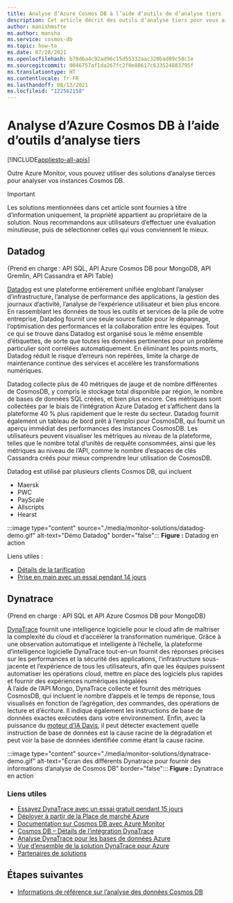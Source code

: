 ```yaml
---
title: Analyse d’Azure Cosmos DB à l’aide d’outils de d’analyse tiers
description: Cet article décrit des outils d’analyse tiers pour vous aider à analyser Cosmos DB.
author: manishmsfte
ms.author: mansha
ms.service: cosmos-db
ms.topic: how-to
ms.date: 07/28/2021
ms.openlocfilehash: b78d6a4c92ad96c15d55332aac320bad09c58c1e
ms.sourcegitcommit: 0046757af1da267fc2f0e88617c633524883795f
ms.translationtype: HT
ms.contentlocale: fr-FR
ms.lasthandoff: 08/13/2021
ms.locfileid: "122562158"
---
```

# <a name="monitoring-azure-cosmos-db-using-third-party-solutions"></a>Analyse d’Azure Cosmos DB à l’aide d’outils d’analyse tiers
[!INCLUDE[appliesto-all-apis](includes/appliesto-all-apis.md)]

Outre Azure Monitor, vous pouvez utiliser des solutions d’analyse tierces pour analyser vos instances Cosmos DB.

> [!IMPORTANT] 
> Les solutions mentionnées dans cet article sont fournies à titre d’information uniquement, la propriété appartient au propriétaire de la solution. Nous recommandons aux utilisateurs d’effectuer une évaluation minutieuse, puis de sélectionner celles qui vous conviennent le mieux.

## <a name="datadog"></a>Datadog
{Prend en charge : API SQL, API Azure Cosmos DB pour MongoDB, API Gremlin, API Cassandra et API Table}

[Datadog](https://www.datadoghq.com/) est une plateforme entièrement unifiée englobant l’analyser d’infrastructure, l’analyse de performance des applications, la gestion des journaux d’activité, l’analyse de l’expérience utilisateur et bien plus encore. En rassemblant les données de tous les outils et services de la pile de votre entreprise, Datadog fournit une seule source fiable pour le dépannage, l’optimisation des performances et la collaboration entre les équipes.
Tout ce qui se trouve dans Datadog est organisé sous le même ensemble d’étiquettes, de sorte que toutes les données pertinentes pour un problème particulier sont corrélées automatiquement. En éliminant les points morts, Datadog réduit le risque d’erreurs non repérées, limite la charge de maintenance continue des services et accélère les transformations numériques.

Datadog collecte plus de 40 métriques de jauge et de nombre différentes de CosmosDB, y compris le stockage total disponible par région, le nombre de bases de données SQL créées, et bien plus encore. Ces métriques sont collectées par le biais de l’intégration Azure Datadog et s’affichent dans la plateforme 40 % plus rapidement que le reste du secteur. Datadog fournit également un tableau de bord prêt à l’emploi pour CosmosDB, qui fournit un aperçu immédiat des performances des instances CosmosDB. Les utilisateurs peuvent visualiser les métriques au niveau de la plateforme, telles que le nombre total d’unités de requête consommées, ainsi que les métriques au niveau de l’API, comme le nombre d’espaces de clés Cassandra créés pour mieux comprendre leur utilisation de CosmosDB.

Datadog est utilisé par plusieurs clients Cosmos DB, qui incluent
- Maersk
- PWC 
- PayScale 
- Allscripts 
- Hearst



:::image type="content" source="./media/monitor-solutions/datadog-demo.gif" alt-text="Démo Datadog" border="false":::
**Figure :** Datadog en action

Liens utiles :
- [Détails de la tarification](https://www.datadoghq.com/pricing/)
- [Prise en main avec un essai pendant 14 jours](https://www.datadoghq.com/free-datadog-trial/)


## <a name="dynatrace"></a>Dynatrace
{Prend en charge : API SQL et API Azure Cosmos DB pour MongoDB}

[DynaTrace](https://www.dynatrace.com/platform/) fournit une intelligence logicielle pour le cloud afin de maîtriser la complexité du cloud et d’accélérer la transformation numérique. Grâce à une observation automatique et intelligente à l’échelle, la plateforme d’intelligence logicielle DynaTrace tout-en-un fournit des réponses précises sur les performances et la sécurité des applications, l’infrastructure sous-jacente et l’expérience de tous les utilisateurs, afin que les équipes puissent automatiser les opérations cloud, mettre en place des logiciels plus rapides et fournir des expériences numériques inégalées  
À l’aide de l’API Mongo, DynaTrace collecte et fournit des métriques CosmosDB, qui incluent le nombre d’appels et le temps de réponse, tous visualisés en fonction de l’agrégation, des commandes, des opérations de lecture et d’écriture.  Il indique également les instructions de base de données exactes exécutées dans votre environnement.  Enfin, avec la puissance du [moteur d’IA Davis](https://www.dynatrace.com/davis), il peut détecter exactement quelle instruction de base de données est la cause racine de la dégradation et peut voir la base de données identifiée comme étant la cause racine.

:::image type="content" source="./media/monitor-solutions/dynatrace-demo.gif" alt-text="Écran des différents Dynatrace pour fournir des informations d’analyse de Cosmos DB" border="false":::
**Figure :** Dynatrace en action

### <a name="useful-links"></a>Liens utiles

- [Essayez DynaTrace avec un essai gratuit pendant 15 jours](https://www.dynatrace.com/trial)
- [Déployer à partir de la Place de marché Azure](https://azuremarketplace.microsoft.com/en-us/marketplace/apps/dynatrace.dynatrace-managed)
- [Documentation sur Cosmos DB avec Azure Monitor](https://www.dynatrace.com/support/help/technology-support/cloud-platforms/microsoft-azure-services/set-up-integration-with-azure-monitor/?_ga=2.184080354.559899881.1623174355-748416177.1603817475)
- [Cosmos DB – Détails de l’intégration DynaTrace](https://www.dynatrace.com/news/blog/azure-services-explained-part-4-azure-cosmos-db/?_ga=2.185016301.559899881.1623174355-748416177.1603817475)
- [Analyse DynaTrace pour les bases de données Azure](https://www.dynatrace.com/technologies/azure-monitoring/azure-database-performance/)
- [Vue d’ensemble de la solution DynaTrace pour Azure](https://www.dynatrace.com/technologies/azure-monitoring/)
- [Partenaires de solutions](https://www.dynatrace.com/partners/solution-partners/)

## <a name="next-steps"></a>Étapes suivantes
- [Informations de référence sur l’analyse des données Cosmos DB](./monitor-cosmos-db-reference.md)
